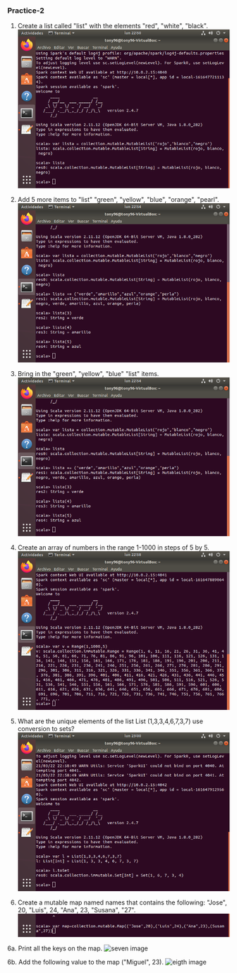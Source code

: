 ### Practice-2
1. Create a list called "list" with the elements "red", "white", "black".
![first image](https://github.com/rulom24/DatosMasivos/blob/Unit-1/Captura%20de%20pantalla%20de%202021-03-22%2022-50-35.png)

2. Add 5 more items to "list" "green", "yellow", "blue", "orange", "pearl".
![Second image](https://github.com/rulom24/DatosMasivos/blob/Unit-1/Captura%20de%20pantalla%20de%202021-03-22%2022-54-19.png)

3. Bring in the "green", "yellow", "blue" "list" items.
![Three image](https://github.com/rulom24/DatosMasivos/blob/Unit-1/Captura%20de%20pantalla%20de%202021-03-22%2022-54-19.png)

4. Create an array of numbers in the range 1-1000 in steps of 5 by 5.
![Four image](https://github.com/rulom24/DatosMasivos/blob/Unit-1/Captura%20de%20pantalla%20de%202021-03-22%2022-58-17.png)

5. What are the unique elements of the list List (1,3,3,4,6,7,3,7) use conversion to sets?
![Five image](https://github.com/rulom24/DatosMasivos/blob/Unit-1/Captura%20de%20pantalla%20de%202021-03-22%2023-00-58.png)

6. Create a mutable map named names that contains the following:
   "Jose", 20, "Luis", 24, "Ana", 23, "Susana", "27".
![six image](https://github.com/rulom24/DatosMasivos/blob/Unit-1/Captura%20de%20pantalla%20de%202021-03-22%2023-06-40.png)   
   
6a. Print all the keys on the map.
![seven image]()

6b. Add the following value to the map ("Miguel", 23).
![eigth image]()
